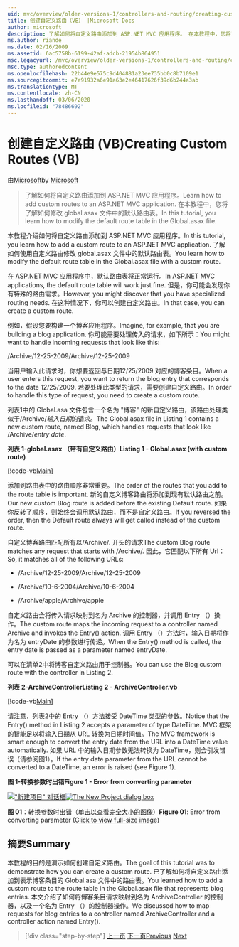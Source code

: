 ```yaml
---
uid: mvc/overview/older-versions-1/controllers-and-routing/creating-custom-routes-vb
title: 创建自定义路由（VB） |Microsoft Docs
author: microsoft
description: 了解如何将自定义路由添加到 ASP.NET MVC 应用程序。 在本教程中，您将了解如何修改 global.asax 文件中的默认路由表。
ms.author: riande
ms.date: 02/16/2009
ms.assetid: 6ac5758b-6199-42af-adcb-21954b864951
msc.legacyurl: /mvc/overview/older-versions-1/controllers-and-routing/creating-custom-routes-vb
msc.type: authoredcontent
ms.openlocfilehash: 22b44e9e575c9d404881a23ee735bb0c8b7109e1
ms.sourcegitcommit: e7e91932a6e91a63e2e46417626f39d6b244a3ab
ms.translationtype: MT
ms.contentlocale: zh-CN
ms.lasthandoff: 03/06/2020
ms.locfileid: "78486692"
---
```

# <a name="creating-custom-routes-vb"></a><span data-ttu-id="8dd9f-104">创建自定义路由 (VB)</span><span class="sxs-lookup"><span data-stu-id="8dd9f-104">Creating Custom Routes (VB)</span></span>

<span data-ttu-id="8dd9f-105">由[Microsoft](https://github.com/microsoft)</span><span class="sxs-lookup"><span data-stu-id="8dd9f-105">by [Microsoft](https://github.com/microsoft)</span></span>

> <span data-ttu-id="8dd9f-106">了解如何将自定义路由添加到 ASP.NET MVC 应用程序。</span><span class="sxs-lookup"><span data-stu-id="8dd9f-106">Learn how to add custom routes to an ASP.NET MVC application.</span></span> <span data-ttu-id="8dd9f-107">在本教程中，您将了解如何修改 global.asax 文件中的默认路由表。</span><span class="sxs-lookup"><span data-stu-id="8dd9f-107">In this tutorial, you learn how to modify the default route table in the Global.asax file.</span></span>

<span data-ttu-id="8dd9f-108">本教程介绍如何将自定义路由添加到 ASP.NET MVC 应用程序。</span><span class="sxs-lookup"><span data-stu-id="8dd9f-108">In this tutorial, you learn how to add a custom route to an ASP.NET MVC application.</span></span> <span data-ttu-id="8dd9f-109">了解如何使用自定义路由修改 global.asax 文件中的默认路由表。</span><span class="sxs-lookup"><span data-stu-id="8dd9f-109">You learn how to modify the default route table in the Global.asax file with a custom route.</span></span>

<span data-ttu-id="8dd9f-110">在 ASP.NET MVC 应用程序中，默认路由表将正常运行。</span><span class="sxs-lookup"><span data-stu-id="8dd9f-110">In ASP.NET MVC applications, the default route table will work just fine.</span></span> <span data-ttu-id="8dd9f-111">但是，你可能会发现你有特殊的路由需求。</span><span class="sxs-lookup"><span data-stu-id="8dd9f-111">However, you might discover that you have specialized routing needs.</span></span> <span data-ttu-id="8dd9f-112">在这种情况下，你可以创建自定义路由。</span><span class="sxs-lookup"><span data-stu-id="8dd9f-112">In that case, you can create a custom route.</span></span>

<span data-ttu-id="8dd9f-113">例如，假设您要构建一个博客应用程序。</span><span class="sxs-lookup"><span data-stu-id="8dd9f-113">Imagine, for example, that you are building a blog application.</span></span> <span data-ttu-id="8dd9f-114">你可能需要处理传入的请求，如下所示：</span><span class="sxs-lookup"><span data-stu-id="8dd9f-114">You might want to handle incoming requests that look like this:</span></span>

<span data-ttu-id="8dd9f-115">/Archive/12-25-2009</span><span class="sxs-lookup"><span data-stu-id="8dd9f-115">/Archive/12-25-2009</span></span>

<span data-ttu-id="8dd9f-116">当用户输入此请求时，你想要返回与日期12/25/2009 对应的博客条目。</span><span class="sxs-lookup"><span data-stu-id="8dd9f-116">When a user enters this request, you want to return the blog entry that corresponds to the date 12/25/2009.</span></span> <span data-ttu-id="8dd9f-117">若要处理此类型的请求，需要创建自定义路由。</span><span class="sxs-lookup"><span data-stu-id="8dd9f-117">In order to handle this type of request, you need to create a custom route.</span></span>

<span data-ttu-id="8dd9f-118">列表1中的 Global.asa 文件包含一个名为 "博客" 的新自定义路由，该路由处理类似于/Archive/*输入日期*的请求。</span><span class="sxs-lookup"><span data-stu-id="8dd9f-118">The Global.asax file in Listing 1 contains a new custom route, named Blog, which handles requests that look like /Archive/*entry date*.</span></span>

<span data-ttu-id="8dd9f-119">**列表 1-global.asax （带有自定义路由）**</span><span class="sxs-lookup"><span data-stu-id="8dd9f-119">**Listing 1 - Global.asax (with custom route)**</span></span>

[!code-vb[Main](creating-custom-routes-vb/samples/sample1.vb)]

<span data-ttu-id="8dd9f-120">添加到路由表中的路由顺序非常重要。</span><span class="sxs-lookup"><span data-stu-id="8dd9f-120">The order of the routes that you add to the route table is important.</span></span> <span data-ttu-id="8dd9f-121">新的自定义博客路由将添加到现有默认路由之前。</span><span class="sxs-lookup"><span data-stu-id="8dd9f-121">Our new custom Blog route is added before the existing Default route.</span></span> <span data-ttu-id="8dd9f-122">如果你反转了顺序，则始终会调用默认路由，而不是自定义路由。</span><span class="sxs-lookup"><span data-stu-id="8dd9f-122">If you reversed the order, then the Default route always will get called instead of the custom route.</span></span>

<span data-ttu-id="8dd9f-123">自定义博客路由匹配所有以/Archive/. 开头的请求</span><span class="sxs-lookup"><span data-stu-id="8dd9f-123">The custom Blog route matches any request that starts with /Archive/.</span></span> <span data-ttu-id="8dd9f-124">因此，它匹配以下所有 Url：</span><span class="sxs-lookup"><span data-stu-id="8dd9f-124">So, it matches all of the following URLs:</span></span>

- <span data-ttu-id="8dd9f-125">/Archive/12-25-2009</span><span class="sxs-lookup"><span data-stu-id="8dd9f-125">/Archive/12-25-2009</span></span>

- <span data-ttu-id="8dd9f-126">/Archive/10-6-2004</span><span class="sxs-lookup"><span data-stu-id="8dd9f-126">/Archive/10-6-2004</span></span>

- <span data-ttu-id="8dd9f-127">/Archive/apple</span><span class="sxs-lookup"><span data-stu-id="8dd9f-127">/Archive/apple</span></span>

<span data-ttu-id="8dd9f-128">自定义路由会将传入请求映射到名为 Archive 的控制器，并调用 Entry （）操作。</span><span class="sxs-lookup"><span data-stu-id="8dd9f-128">The custom route maps the incoming request to a controller named Archive and invokes the Entry() action.</span></span> <span data-ttu-id="8dd9f-129">调用 Entry （）方法时，输入日期将作为名为 entryDate 的参数进行传递。</span><span class="sxs-lookup"><span data-stu-id="8dd9f-129">When the Entry() method is called, the entry date is passed as a parameter named entryDate.</span></span>

<span data-ttu-id="8dd9f-130">可以在清单2中将博客自定义路由用于控制器。</span><span class="sxs-lookup"><span data-stu-id="8dd9f-130">You can use the Blog custom route with the controller in Listing 2.</span></span>

<span data-ttu-id="8dd9f-131">**列表 2-ArchiveController**</span><span class="sxs-lookup"><span data-stu-id="8dd9f-131">**Listing 2 - ArchiveController.vb**</span></span>

[!code-vb[Main](creating-custom-routes-vb/samples/sample2.vb)]

<span data-ttu-id="8dd9f-132">请注意，列表2中的 Entry （）方法接受 DateTime 类型的参数。</span><span class="sxs-lookup"><span data-stu-id="8dd9f-132">Notice that the Entry() method in Listing 2 accepts a parameter of type DateTime.</span></span> <span data-ttu-id="8dd9f-133">MVC 框架的智能足以将输入日期从 URL 转换为日期时间值。</span><span class="sxs-lookup"><span data-stu-id="8dd9f-133">The MVC framework is smart enough to convert the entry date from the URL into a DateTime value automatically.</span></span> <span data-ttu-id="8dd9f-134">如果 URL 中的输入日期参数无法转换为 DateTime，则会引发错误（请参阅图1）。</span><span class="sxs-lookup"><span data-stu-id="8dd9f-134">If the entry date parameter from the URL cannot be converted to a DateTime, an error is raised (see Figure 1).</span></span>

<span data-ttu-id="8dd9f-135">**图 1-转换参数时出错**</span><span class="sxs-lookup"><span data-stu-id="8dd9f-135">**Figure 1 - Error from converting parameter**</span></span>

<span data-ttu-id="8dd9f-136">[!["新建项目" 对话框](creating-custom-routes-vb/_static/image1.jpg)](creating-custom-routes-vb/_static/image1.png)</span><span class="sxs-lookup"><span data-stu-id="8dd9f-136">[![The New Project dialog box](creating-custom-routes-vb/_static/image1.jpg)](creating-custom-routes-vb/_static/image1.png)</span></span>

<span data-ttu-id="8dd9f-137">**图 01**：转换参数时出错（[单击以查看完全大小的图像](creating-custom-routes-vb/_static/image2.png)）</span><span class="sxs-lookup"><span data-stu-id="8dd9f-137">**Figure 01**: Error from converting parameter ([Click to view full-size image](creating-custom-routes-vb/_static/image2.png))</span></span>

## <a name="summary"></a><span data-ttu-id="8dd9f-138">摘要</span><span class="sxs-lookup"><span data-stu-id="8dd9f-138">Summary</span></span>

<span data-ttu-id="8dd9f-139">本教程的目的是演示如何创建自定义路由。</span><span class="sxs-lookup"><span data-stu-id="8dd9f-139">The goal of this tutorial was to demonstrate how you can create a custom route.</span></span> <span data-ttu-id="8dd9f-140">已了解如何将自定义路由添加到表示博客条目的 Global.asa 文件中的路由表。</span><span class="sxs-lookup"><span data-stu-id="8dd9f-140">You learned how to add a custom route to the route table in the Global.asax file that represents blog entries.</span></span> <span data-ttu-id="8dd9f-141">本文介绍了如何将博客条目请求映射到名为 ArchiveController 的控制器，以及一个名为 Entry （）的控制器操作。</span><span class="sxs-lookup"><span data-stu-id="8dd9f-141">We discussed how to map requests for blog entries to a controller named ArchiveController and a controller action named Entry().</span></span>

> [!div class="step-by-step"]
> <span data-ttu-id="8dd9f-142">[上一页](asp-net-mvc-controller-overview-vb.md)
> [下一页](creating-a-route-constraint-vb.md)</span><span class="sxs-lookup"><span data-stu-id="8dd9f-142">[Previous](asp-net-mvc-controller-overview-vb.md)
[Next](creating-a-route-constraint-vb.md)</span></span>
